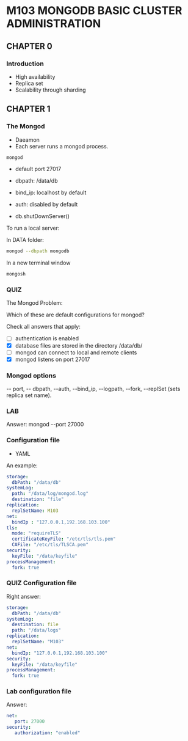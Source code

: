 # M103 MONGODB BASIC CLUSTER ADMINISTRATION

## CHAPTER 0

### Introduction

- High availability
- Replica set
- Scalability through sharding

## CHAPTER 1

### The Mongod

- Daeamon
- Each server runs a mongod process.

```sh
mongod
```

- default port 27017
- dbpath: /data/db
- bind_ip: localhost by default
- auth: disabled by default

- db.shutDownServer()

To run a local server:

In DATA folder:

```sh
mongod --dbpath mongodb
```

In a new terminal window

```sh
mongosh
```

### QUIZ

The Mongod
Problem:

Which of these are default configurations for mongod?

Check all answers that apply:

- [ ] authentication is enabled
- [X] database files are stored in the directory /data/db/
- [ ] mongod can connect to local and remote clients
- [X] mongod listens on port 27017

### Mongod options

-- port, -- dbpath, --auth, --bind_ip, --logpath, --fork, --replSet (sets replica set name).

### LAB

Answer: mongod --port 27000

### Configuration file

- YAML

An example:

```yaml
storage:
  dbPath: "/data/db"
systemLog:
  path: "/data/log/mongod.log"
  destination: "file"
replication:
  replSetName: M103
net:
  bindIp : "127.0.0.1,192.168.103.100"
tls:
  mode: "requireTLS"
  certificateKeyFile: "/etc/tls/tls.pem"
  CAFile: "/etc/tls/TLSCA.pem"
security:
  keyFile: "/data/keyfile"
processManagement:
  fork: true
```

### QUIZ Configuration file

Right answer:

```yaml
storage:
  dbPath: "/data/db"
systemLog:
  destination: file
  path: "/data/logs"
replication:
  replSetName: "M103"
net:
  bindIp: "127.0.0.1,192.168.103.100"
security:
  keyFile: "/data/keyfile"
processManagement:
  fork: true
```

### Lab configuration file

Answer:

```yaml
net:
   port: 27000
security:
   authorization: "enabled"
```
